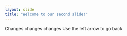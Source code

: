 ```yaml
---
layout: slide
title: "Welcome to our second slide!"
---
```

Changes changes changes
Use the left arrow to go back
